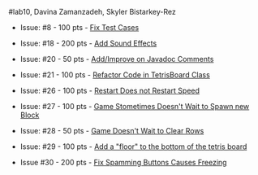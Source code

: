 #lab10, Davina Zamanzadeh, Skyler Bistarkey-Rez

* Issue: #8 - 100 pts - [Fix Test Cases](https://github.com/UCSB-CS56-Projects/cs56-games-tetris/issues/8)

* Issue: #18 - 200 pts - [Add Sound Effects](https://github.com/UCSB-CS56-Projects/cs56-games-tetris/issues/18)

* Issue: #20 - 50 pts - [Add/Improve on Javadoc Comments](https://github.com/UCSB-CS56-Projects/cs56-games-tetris/issues/20)

* Issue: #21 - 100 pts - [Refactor Code in TetrisBoard Class](https://github.com/UCSB-CS56-Projects/cs56-games-tetris/issues/21)

* Issue: #26 - 100 pts - [Restart Does not Restart Speed](https://github.com/UCSB-CS56-Projects/cs56-games-tetris/issues/26)

* Issue: #27 - 100 pts - [Game Stometimes Doesn't Wait to Spawn new Block](https://github.com/UCSB-CS56-Projects/cs56-games-tetris/issues/27)

* Issue: #28 - 50 pts -  [Game Doesn't Wait to Clear Rows](https://github.com/UCSB-CS56-Projects/cs56-games-tetris/issues/28)

* Issue: #29 - 100 pts - [Add a "floor" to the bottom of the tetris board](https://github.com/UCSB-CS56-Projects/cs56-games-tetris/issues/29)

* Issue #30 - 200 pts - [Fix Spamming Buttons Causes Freezing](https://github.com/UCSB-CS56-Projects/cs56-games-tetris/issues/30)
